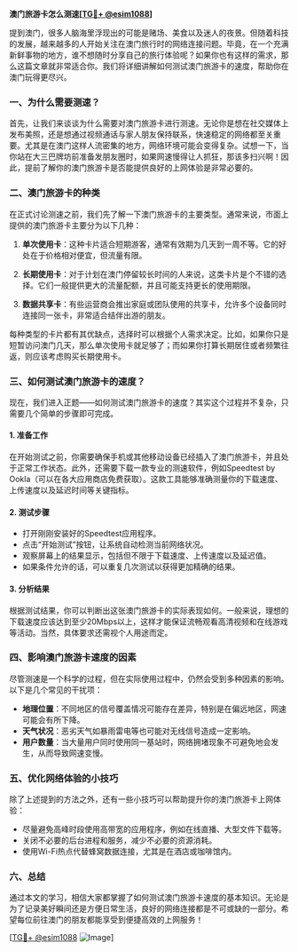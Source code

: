 **澳门旅游卡怎么测速[[TG💪+ @esim1088](https://t.me/s/esim1088)]**

提到澳门，很多人脑海里浮现出的可能是赌场、美食以及迷人的夜景。但随着科技的发展，越来越多的人开始关注在澳门旅行时的网络连接问题。毕竟，在一个充满新鲜事物的地方，谁不想随时分享自己的旅行体验呢？如果你也有这样的需求，那么这篇文章就非常适合你。我们将详细讲解如何测试澳门旅游卡的速度，帮助你在澳门玩得更尽兴。

### 一、为什么需要测速？

首先，让我们来谈谈为什么需要对澳门旅游卡进行测速。无论你是想在社交媒体上发布美照，还是想通过视频通话与家人朋友保持联系，快速稳定的网络都至关重要。尤其是在澳门这样人流密集的地方，网络环境可能会变得复杂。试想一下，当你站在大三巴牌坊前准备发朋友圈时，如果网速慢得让人抓狂，那该多扫兴啊！因此，提前了解你的澳门旅游卡是否能提供良好的上网体验是非常必要的。

### 二、澳门旅游卡的种类

在正式讨论测速之前，我们先了解一下澳门旅游卡的主要类型。通常来说，市面上提供的澳门旅游卡主要分为以下几种：

1. **单次使用卡**：这种卡片适合短期游客，通常有效期为几天到一周不等。它的好处在于价格相对便宜，但流量有限。
   
2. **长期使用卡**：对于计划在澳门停留较长时间的人来说，这类卡片是个不错的选择。它们一般提供更大的流量配额，并且可能支持更长的使用期限。

3. **数据共享卡**：有些运营商会推出家庭或团队使用的共享卡，允许多个设备同时连接同一张卡，非常适合结伴出游的朋友。

每种类型的卡片都有其优缺点，选择时可以根据个人需求决定。比如，如果你只是短暂访问澳门几天，那么单次使用卡就足够了；而如果你打算长期居住或者频繁往返，则应该考虑购买长期使用卡。

### 三、如何测试澳门旅游卡的速度？

现在，我们进入正题——如何测试澳门旅游卡的速度？其实这个过程并不复杂，只需要几个简单的步骤即可完成。

#### 1. 准备工作

在开始测试之前，你需要确保手机或其他移动设备已经插入了澳门旅游卡，并且处于正常工作状态。此外，还需要下载一款专业的测速软件，例如Speedtest by Ookla（可以在各大应用商店免费获取）。这款工具能够准确测量你的下载速度、上传速度以及延迟时间等关键指标。

#### 2. 测试步骤

- 打开刚刚安装好的Speedtest应用程序。
- 点击“开始测试”按钮，让系统自动检测当前网络状况。
- 观察屏幕上的结果显示，包括但不限于下载速度、上传速度以及延迟值。
- 如果条件允许的话，可以重复几次测试以获得更加精确的结果。

#### 3. 分析结果

根据测试结果，你可以判断出这张澳门旅游卡的实际表现如何。一般来说，理想的下载速度应该达到至少20Mbps以上，这样才能保证流畅观看高清视频和在线游戏等活动。当然，具体要求还需视个人用途而定。

### 四、影响澳门旅游卡速度的因素

尽管测速是一个科学的过程，但在实际使用过程中，仍然会受到多种因素的影响。以下是几个常见的干扰项：

- **地理位置**：不同地区的信号覆盖情况可能存在差异，特别是在偏远地区，网速可能会有所下降。
- **天气状况**：恶劣天气如暴雨雷电等也可能对无线信号造成一定影响。
- **用户数量**：当大量用户同时使用同一基站时，网络拥堵现象不可避免地会发生，从而导致网速变慢。

### 五、优化网络体验的小技巧

除了上述提到的方法之外，还有一些小技巧可以帮助提升你的澳门旅游卡上网体验：

- 尽量避免高峰时段使用高带宽的应用程序，例如在线直播、大型文件下载等。
- 关闭不必要的后台进程和服务，减少不必要的资源消耗。
- 使用Wi-Fi热点代替蜂窝数据连接，尤其是在酒店或咖啡馆内。

### 六、总结

通过本文的学习，相信大家都掌握了如何测试澳门旅游卡速度的基本知识。无论是为了记录美好瞬间还是方便日常生活，良好的网络连接都是不可或缺的一部分。希望每位前往澳门的朋友都能享受到便捷高效的上网服务！

[[TG💪+ @esim1088](https://t.me/s/esim1088) ![Image](https://i.postimg.cc/4NQfJmqS/Snipaste-2025-05-13-00-14-12.png)]